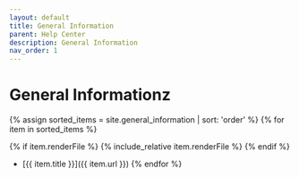 ```yaml
---
layout: default
title: General Information
parent: Help Center
description: General Information
nav_order: 1
---
```


# General Informationz

{% assign sorted_items = site.general_information | sort: 'order' %}
{% for item in sorted_items %}

{% if item.renderFile %}
{% include_relative item.renderFile %}
{% endif %}

- [{{ item.title }}]({{ item.url }})
  {% endfor %}
